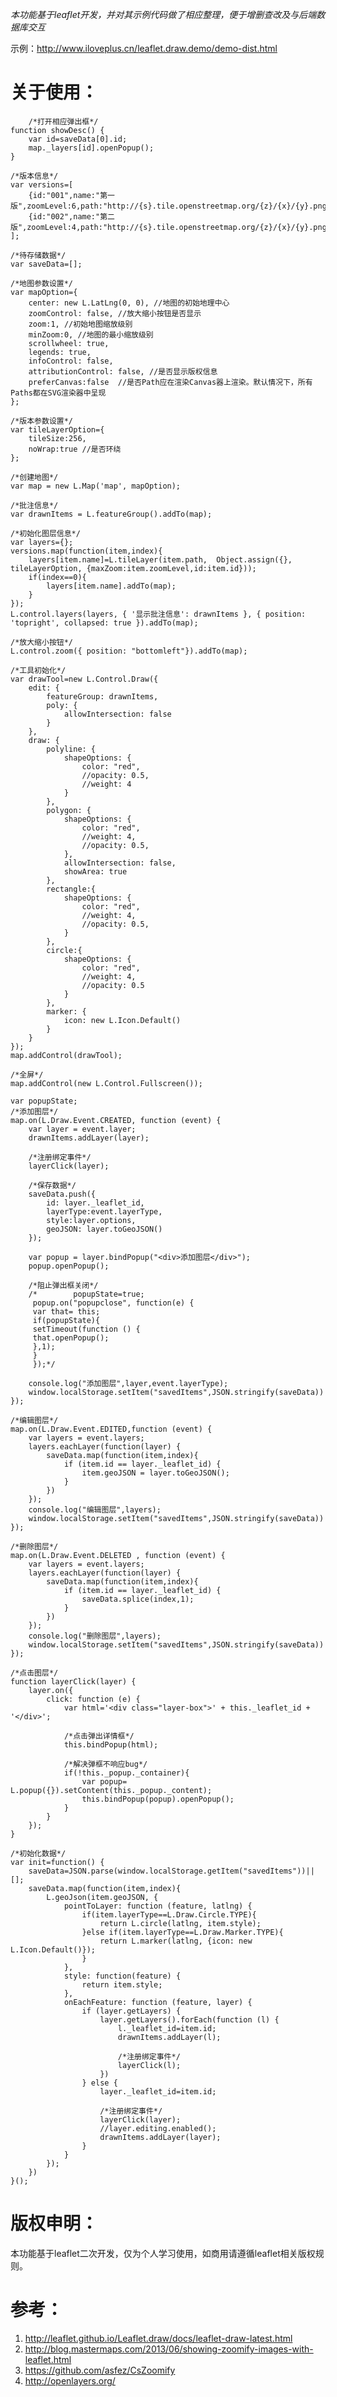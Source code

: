 *本功能基于leaflet开发，并对其示例代码做了相应整理，便于增删查改及与后端数据库交互*

示例：http://www.iloveplus.cn/leaflet.draw.demo/demo-dist.html

# 关于使用： #

        /*打开相应弹出框*/
    function showDesc() {
        var id=saveData[0].id;
        map._layers[id].openPopup();
    }

    /*版本信息*/
    var versions=[
        {id:"001",name:"第一版",zoomLevel:6,path:"http://{s}.tile.openstreetmap.org/{z}/{x}/{y}.png"},
        {id:"002",name:"第二版",zoomLevel:4,path:"http://{s}.tile.openstreetmap.org/{z}/{x}/{y}.png'"}
    ];

    /*待存储数据*/
    var saveData=[];

    /*地图参数设置*/
    var mapOption={
        center: new L.LatLng(0, 0), //地图的初始地理中心
        zoomControl: false, //放大缩小按钮是否显示
        zoom:1, //初始地图缩放级别
        minZoom:0, //地图的最小缩放级别
        scrollwheel: true,
        legends: true,
        infoControl: false,
        attributionControl: false, //是否显示版权信息
        preferCanvas:false  //是否Path应在渲染Canvas器上渲染。默认情况下，所有Paths都在SVG渲染器中呈现
    };

    /*版本参数设置*/
    var tileLayerOption={
        tileSize:256,
        noWrap:true //是否环绕
    };

    /*创建地图*/
    var map = new L.Map('map', mapOption);

    /*批注信息*/
    var drawnItems = L.featureGroup().addTo(map);

    /*初始化图层信息*/
    var layers={};
    versions.map(function(item,index){
        layers[item.name]=L.tileLayer(item.path,  Object.assign({}, tileLayerOption, {maxZoom:item.zoomLevel,id:item.id}));
        if(index==0){
            layers[item.name].addTo(map);
        }
    });
    L.control.layers(layers, { '显示批注信息': drawnItems }, { position: 'topright', collapsed: true }).addTo(map);

    /*放大缩小按钮*/
    L.control.zoom({ position: "bottomleft"}).addTo(map);

    /*工具初始化*/
    var drawTool=new L.Control.Draw({
        edit: {
            featureGroup: drawnItems,
            poly: {
                allowIntersection: false
            }
        },
        draw: {
            polyline: {
                shapeOptions: {
                    color: "red",
                    //opacity: 0.5,
                    //weight: 4
                }
            },
            polygon: {
                shapeOptions: {
                    color: "red",
                    //weight: 4,
                    //opacity: 0.5,
                },
                allowIntersection: false,
                showArea: true
            },
            rectangle:{
                shapeOptions: {
                    color: "red",
                    //weight: 4,
                    //opacity: 0.5,
                }
            },
            circle:{
                shapeOptions: {
                    color: "red",
                    //weight: 4,
                    //opacity: 0.5
                }
            },
            marker: {
                icon: new L.Icon.Default()
            }
        }
    });
    map.addControl(drawTool);

    /*全屏*/
    map.addControl(new L.Control.Fullscreen());

    var popupState;
    /*添加图层*/
    map.on(L.Draw.Event.CREATED, function (event) {
        var layer = event.layer;
        drawnItems.addLayer(layer);

        /*注册绑定事件*/
        layerClick(layer);

        /*保存数据*/
        saveData.push({
            id: layer._leaflet_id,
            layerType:event.layerType,
            style:layer.options,
            geoJSON: layer.toGeoJSON()
        });

        var popup = layer.bindPopup("<div>添加图层</div>");
        popup.openPopup();

        /*阻止弹出框关闭*/
        /*        popupState=true;
         popup.on("popupclose", function(e) {
         var that= this;
         if(popupState){
         setTimeout(function () {
         that.openPopup();
         },1);
         }
         });*/

        console.log("添加图层",layer,event.layerType);
        window.localStorage.setItem("savedItems",JSON.stringify(saveData))
    });

    /*编辑图层*/
    map.on(L.Draw.Event.EDITED,function (event) {
        var layers = event.layers;
        layers.eachLayer(function(layer) {
            saveData.map(function(item,index){
                if (item.id == layer._leaflet_id) {
                    item.geoJSON = layer.toGeoJSON();
                }
            })
        });
        console.log("编辑图层",layers);
        window.localStorage.setItem("savedItems",JSON.stringify(saveData))
    });

    /*删除图层*/
    map.on(L.Draw.Event.DELETED , function (event) {
        var layers = event.layers;
        layers.eachLayer(function(layer) {
            saveData.map(function(item,index){
                if (item.id == layer._leaflet_id) {
                    saveData.splice(index,1);
                }
            })
        });
        console.log("删除图层",layers);
        window.localStorage.setItem("savedItems",JSON.stringify(saveData))
    });

    /*点击图层*/
    function layerClick(layer) {
        layer.on({
            click: function (e) {
                var html='<div class="layer-box">' + this._leaflet_id + '</div>';

                /*点击弹出详情框*/
                this.bindPopup(html);

                /*解决弹框不响应bug*/
                if(!this._popup._container){
                    var popup= L.popup({}).setContent(this._popup._content);
                    this.bindPopup(popup).openPopup();
                }
            }
        });
    }

    /*初始化数据*/
    var init=function() {
        saveData=JSON.parse(window.localStorage.getItem("savedItems"))||[];
        saveData.map(function(item,index){
            L.geoJson(item.geoJSON, {
                pointToLayer: function (feature, latlng) {
                    if(item.layerType==L.Draw.Circle.TYPE){
                        return L.circle(latlng, item.style);
                    }else if(item.layerType==L.Draw.Marker.TYPE){
                        return L.marker(latlng, {icon: new L.Icon.Default()});
                    }
                },
                style: function(feature) {
                    return item.style;
                },
                onEachFeature: function (feature, layer) {
                    if (layer.getLayers) {
                        layer.getLayers().forEach(function (l) {
                            l._leaflet_id=item.id;
                            drawnItems.addLayer(l);

                            /*注册绑定事件*/
                            layerClick(l);
                        })
                    } else {
                        layer._leaflet_id=item.id;

                        /*注册绑定事件*/
                        layerClick(layer);
                        //layer.editing.enabled();
                        drawnItems.addLayer(layer);
                    }
                }
            });
        })
    }();

# 版权申明： #

本功能基于leaflet二次开发，仅为个人学习使用，如商用请遵循leaflet相关版权规则。

# 参考： #

1. http://leaflet.github.io/Leaflet.draw/docs/leaflet-draw-latest.html
2. http://blog.mastermaps.com/2013/06/showing-zoomify-images-with-leaflet.html
3. https://github.com/asfez/CsZoomify
4. http://openlayers.org/